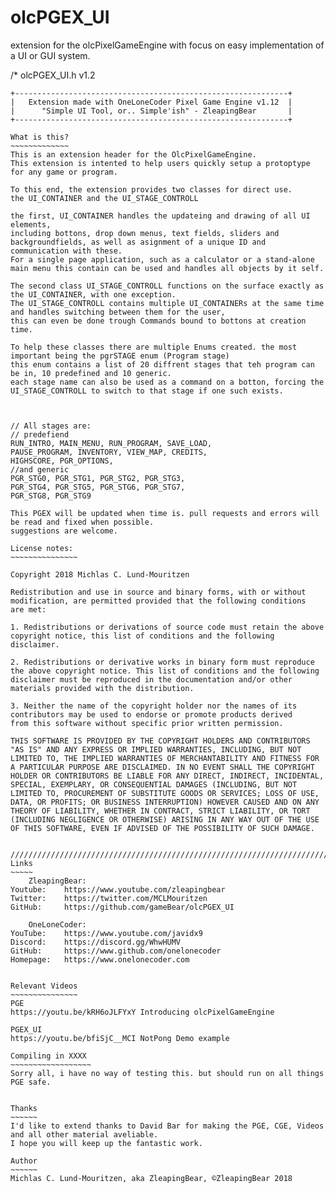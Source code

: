 # olcPGEX_UI
extension for the olcPixelGameEngine with focus on easy implementation of a UI or GUI system.

/*
	olcPGEX_UI.h v1.2

	+-------------------------------------------------------------+
	|   Extension made with OneLoneCoder Pixel Game Engine v1.12  |
	|      "Simple UI Tool, or.. Simple'ish" - ZleapingBear       |
	+-------------------------------------------------------------+

	What is this?
	~~~~~~~~~~~~~
	This is an extension header for the OlcPixelGameEngine.
	This extension is intented to help users quickly setup a protoptype for any game or program.

	To this end, the extension provides two classes for direct use.
	the UI_CONTAINER and the UI_STAGE_CONTROLL

	the first, UI_CONTAINER handles the updateing and drawing of all UI elements,
	including bottons, drop down menus, text fields, sliders and backgroundfields, as well as asignment of a unique ID and communication with these.
	For a single page application, such as a calculator or a stand-alone main menu this contain can be used and handles all objects by it self.

	The second class UI_STAGE_CONTROLL functions on the surface exactly as the UI_CONTAINER, with one exception.
	The UI_STAGE_CONTROLL contains multiple UI_CONTAINERs at the same time and handles switching between them for the user,
	this can even be done trough Commands bound to bottons at creation time.

	To help these classes there are multiple Enums created. the most important being the pgrSTAGE enum (Program stage)
	this enum contains a list of 20 diffrent stages that teh program can be in, 10 predefined and 10 generic.
	each stage name can also be used as a command on a botton, forcing the UI_STAGE_CONTROLL to switch to that stage if one such exists.



	// All stages are:
	// predefiend
	RUN_INTRO, MAIN_MENU, RUN_PROGRAM, SAVE_LOAD,
	PAUSE_PROGRAM, INVENTORY, VIEW_MAP, CREDITS,
	HIGHSCORE, PGR_OPTIONS,
	//and generic
	PGR_STG0, PGR_STG1, PGR_STG2, PGR_STG3,
	PGR_STG4, PGR_STG5, PGR_STG6, PGR_STG7,
	PGR_STG8, PGR_STG9
	
	This PGEX will be updated when time is. pull requests and errors will be read and fixed when possible.
	suggestions are welcome.

	License notes:
	~~~~~~~~~~~~~~~

	Copyright 2018 Michlas C. Lund-Mouritzen

	Redistribution and use in source and binary forms, with or without
	modification, are permitted provided that the following conditions
	are met:

	1. Redistributions or derivations of source code must retain the above
	copyright notice, this list of conditions and the following disclaimer.

	2. Redistributions or derivative works in binary form must reproduce
	the above copyright notice. This list of conditions and the following
	disclaimer must be reproduced in the documentation and/or other
	materials provided with the distribution.

	3. Neither the name of the copyright holder nor the names of its
	contributors may be used to endorse or promote products derived
	from this software without specific prior written permission.

	THIS SOFTWARE IS PROVIDED BY THE COPYRIGHT HOLDERS AND CONTRIBUTORS
	"AS IS" AND ANY EXPRESS OR IMPLIED WARRANTIES, INCLUDING, BUT NOT
	LIMITED TO, THE IMPLIED WARRANTIES OF MERCHANTABILITY AND FITNESS FOR
	A PARTICULAR PURPOSE ARE DISCLAIMED. IN NO EVENT SHALL THE COPYRIGHT
	HOLDER OR CONTRIBUTORS BE LIABLE FOR ANY DIRECT, INDIRECT, INCIDENTAL,
	SPECIAL, EXEMPLARY, OR CONSEQUENTIAL DAMAGES (INCLUDING, BUT NOT
	LIMITED TO, PROCUREMENT OF SUBSTITUTE GOODS OR SERVICES; LOSS OF USE,
	DATA, OR PROFITS; OR BUSINESS INTERRUPTION) HOWEVER CAUSED AND ON ANY
	THEORY OF LIABILITY, WHETHER IN CONTRACT, STRICT LIABILITY, OR TORT
	(INCLUDING NEGLIGENCE OR OTHERWISE) ARISING IN ANY WAY OUT OF THE USE
	OF THIS SOFTWARE, EVEN IF ADVISED OF THE POSSIBILITY OF SUCH DAMAGE.


	//////////////////////////////////////////////////////////////////////////////
	Links
	~~~~~
		ZleapingBear:
	Youtube:	https://www.youtube.com/zleapingbear
	Twitter:	https://twitter.com/MCLMouritzen
	GitHub:		https://github.com/gameBear/olcPGEX_UI

		OneLoneCoder:
	YouTube:	https://www.youtube.com/javidx9
	Discord:	https://discord.gg/WhwHUMV
	GitHub:		https://www.github.com/onelonecoder
	Homepage:	https://www.onelonecoder.com


	Relevant Videos
	~~~~~~~~~~~~~~~
	PGE
	https://youtu.be/kRH6oJLFYxY Introducing olcPixelGameEngine

	PGEX_UI
	https://youtu.be/bfiSjC__MCI NotPong Demo example

	Compiling in XXXX
	~~~~~~~~~~~~~~~~~~
	Sorry all, i have no way of testing this. but should run on all things PGE safe.


	Thanks
	~~~~~~
	I'd like to extend thanks to David Bar for making the PGE, CGE, Videos and all other material aveliable.
	I hope you will keep up the fantastic work.

	Author
	~~~~~~
	Michlas C. Lund-Mouritzen, aka ZleapingBear, ©ZleapingBear 2018
